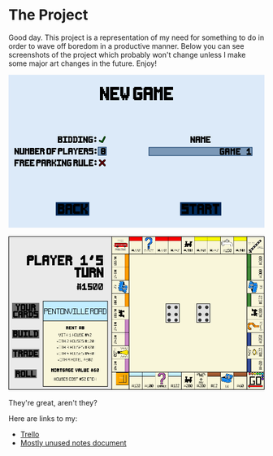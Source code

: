 <h1>The Project</h1>

Good day. This project is a representation of my need for something to do in order to wave off boredom in a productive manner. Below you can see screenshots of the project which probably won't change unless I make some major art changes in the future. Enjoy!

![Screenshot 1](/readmeimages/screenshot.png)

![Screenshot 2](/readmeimages/screenshot%201.png)

They're great, aren't they?

Here are links to my:
* [Trello](https://trello.com/b/slpK2HDc/monopoly)
* [Mostly unused notes document](https://docs.google.com/document/d/1U7nOl_EgT1Dwu_uuzvG_uEIwlHQCIaBYzEptzD5B4vA/edit?usp=sharing)
